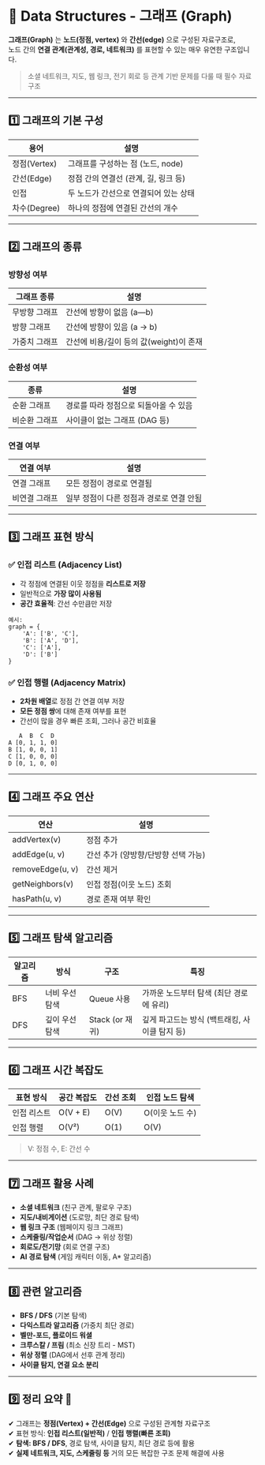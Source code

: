 # 🔗 Data Structures - 그래프 (Graph)

**그래프(Graph)** 는 **노드(정점, vertex)** 와 **간선(edge)** 으로 구성된 자료구조로,  
노드 간의 **연결 관계(관계성, 경로, 네트워크)** 를 표현할 수 있는 매우 유연한 구조입니다.

> 소셜 네트워크, 지도, 웹 링크, 전기 회로 등 관계 기반 문제를 다룰 때 필수 자료구조

---

## 1️⃣ 그래프의 기본 구성

| 용어         | 설명                                       |
|--------------|--------------------------------------------|
| 정점(Vertex) | 그래프를 구성하는 점 (노드, node)           |
| 간선(Edge)   | 정점 간의 연결선 (관계, 길, 링크 등)         |
| 인접         | 두 노드가 간선으로 연결되어 있는 상태         |
| 차수(Degree) | 하나의 정점에 연결된 간선의 개수             |

---

## 2️⃣ 그래프의 종류

### 방향성 여부

| 그래프 종류     | 설명                                   |
|------------------|----------------------------------------|
| 무방향 그래프     | 간선에 방향이 없음 (a—b)               |
| 방향 그래프       | 간선에 방향이 있음 (a → b)             |
| 가중치 그래프     | 간선에 비용/길이 등의 값(weight)이 존재 |

### 순환성 여부

| 종류          | 설명                                   |
|---------------|----------------------------------------|
| 순환 그래프     | 경로를 따라 정점으로 되돌아올 수 있음     |
| 비순환 그래프   | 사이클이 없는 그래프 (DAG 등)             |

### 연결 여부

| 연결 여부        | 설명                                     |
|------------------|------------------------------------------|
| 연결 그래프       | 모든 정점이 경로로 연결됨                  |
| 비연결 그래프     | 일부 정점이 다른 정점과 경로로 연결 안됨     |

---

## 3️⃣ 그래프 표현 방식

### ✅ 인접 리스트 (Adjacency List)

- 각 정점에 연결된 이웃 정점을 **리스트로 저장**
- 일반적으로 **가장 많이 사용됨**
- **공간 효율적**: 간선 수만큼만 저장

```
예시:
graph = {
    'A': ['B', 'C'],
    'B': ['A', 'D'],
    'C': ['A'],
    'D': ['B']
}
```

### ✅ 인접 행렬 (Adjacency Matrix)

- **2차원 배열**로 정점 간 연결 여부 저장
- **모든 정점 쌍**에 대해 존재 여부를 표현
- 간선이 많을 경우 빠른 조회, 그러나 공간 비효율

```
   A  B  C  D
A [0, 1, 1, 0]
B [1, 0, 0, 1]
C [1, 0, 0, 0]
D [0, 1, 0, 0]
```

---

## 4️⃣ 그래프 주요 연산

| 연산               | 설명                                   |
|--------------------|----------------------------------------|
| addVertex(v)       | 정점 추가                              |
| addEdge(u, v)      | 간선 추가 (양방향/단방향 선택 가능)     |
| removeEdge(u, v)   | 간선 제거                              |
| getNeighbors(v)    | 인접 정점(이웃 노드) 조회               |
| hasPath(u, v)      | 경로 존재 여부 확인                      |

---

## 5️⃣ 그래프 탐색 알고리즘

| 알고리즘 | 방식        | 구조         | 특징                         |
|----------|-------------|--------------|------------------------------|
| BFS      | 너비 우선 탐색 | Queue 사용   | 가까운 노드부터 탐색 (최단 경로에 유리) |
| DFS      | 깊이 우선 탐색 | Stack (or 재귀) | 깊게 파고드는 방식 (백트래킹, 사이클 탐지 등) |

---

## 6️⃣ 그래프 시간 복잡도

| 표현 방식       | 공간 복잡도     | 간선 조회   | 인접 노드 탐색  |
|----------------|------------------|-------------|------------------|
| 인접 리스트     | O(V + E)         | O(V)        | O(이웃 노드 수)  |
| 인접 행렬       | O(V²)            | O(1)        | O(V)             |

> V: 정점 수, E: 간선 수

---

## 7️⃣ 그래프 활용 사례

- **소셜 네트워크** (친구 관계, 팔로우 구조)
- **지도/내비게이션** (도로망, 최단 경로 탐색)
- **웹 링크 구조** (웹페이지 링크 그래프)
- **스케줄링/작업순서** (DAG → 위상 정렬)
- **회로도/전기망** (회로 연결 구조)
- **AI 경로 탐색** (게임 캐릭터 이동, A* 알고리즘)

---

## 8️⃣ 관련 알고리즘

- **BFS / DFS** (기본 탐색)
- **다익스트라 알고리즘** (가중치 최단 경로)
- **벨만-포드, 플로이드 워셜**
- **크루스칼 / 프림** (최소 신장 트리 - MST)
- **위상 정렬** (DAG에서 선후 관계 정리)
- **사이클 탐지, 연결 요소 분리**

---

## 9️⃣ 정리 요약 🎯

✔ 그래프는 **정점(Vertex) + 간선(Edge)** 으로 구성된 관계형 자료구조  
✔ 표현 방식: **인접 리스트(일반적)** / **인접 행렬(빠른 조회)**  
✔ **탐색: BFS / DFS**, 경로 탐색, 사이클 탐지, 최단 경로 등에 활용  
✔ **실제 네트워크, 지도, 스케줄링 등** 거의 모든 복잡한 구조 문제 해결에 사용
